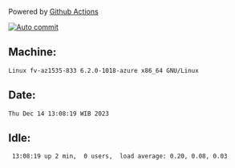 Powered by [Github Actions](https://github.com/features/actions)

[![Auto commit](https://github.com/hiage/workstation/workflows/Auto%20commit/badge.svg)](https://github.com/hiage/workstation/actions?query=workflow%3A%22Auto+commit%22)

## Machine:
```
Linux fv-az1535-833 6.2.0-1018-azure x86_64 GNU/Linux
```
## Date:
```
Thu Dec 14 13:08:19 WIB 2023
```
## Idle:
```
 13:08:19 up 2 min,  0 users,  load average: 0.20, 0.08, 0.03
```
